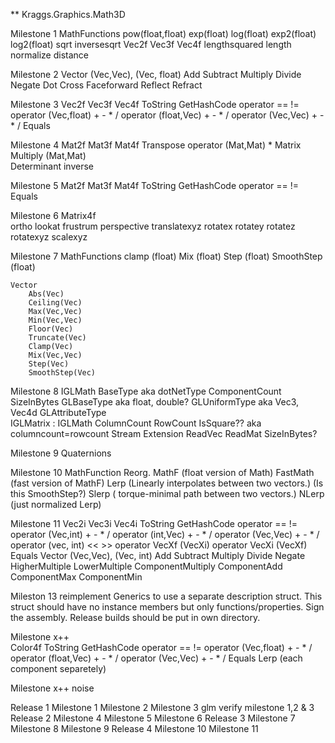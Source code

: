 
** Kraggs.Graphics.Math3D

Milestone 1
	MathFunctions
		pow(float,float)
		exp(float)
		log(float)
		exp2(float)
		log2(float)	
		sqrt
		inversesqrt
	Vec2f
	Vec3f
	Vec4f
		lengthsquared
		length		
		normalize
		distance

Milestone 2
	Vector (Vec,Vec), (Vec, float)
		Add 
		Subtract
		Multiply
		Divide
		Negate
		Dot
		Cross
		Faceforward
		Reflect
		Refract

Milestone 3
	Vec2f
	Vec3f
	Vec4f
		ToString
		GetHashCode
		operator == !=
		operator (Vec,float) + - * /
		operator (float,Vec) + - * /
		operator (Vec,Vec)   + - * /
		Equals

Milestone 4
	Mat2f
	Mat3f
	Mat4f
		Transpose
		operator (Mat,Mat) *
	Matrix
		Multiply (Mat,Mat)	
		Determinant
		inverse

Milestone 5
	Mat2f
	Mat3f
	Mat4f
		ToString
		GetHashCode
		operator == !=
		Equals		

Milestone 6
	Matrix4f		
		ortho
		lookat
		frustrum
		perspective
		translatexyz
		rotatex
		rotatey
		rotatez
		rotatexyz
		scalexyz

Milestone 7
	MathFunctions
		clamp (float)
		Mix (float)
		Step (float)
		SmoothStep (float)

	Vector
		Abs(Vec)
		Ceiling(Vec)
		Max(Vec,Vec)
		Min(Vec,Vec)
		Floor(Vec)
		Truncate(Vec)
		Clamp(Vec)
		Mix(Vec,Vec)
		Step(Vec)
		SmoothStep(Vec)

Milestone 8
	IGLMath
		BaseType aka dotNetType
		ComponentCount
		SizeInBytes
		GLBaseType aka float, double?
		GLUniformType aka Vec3, Vec4d
		GLAttributeType				
	IGLMatrix : IGLMath
		ColumnCount
		RowCount
		IsSquare?? aka columncount=rowcount
	Stream Extension
		ReadVec<T>
		ReadMat<T>
	SizeInBytes?

Milestone 9
	Quaternions

Milestone 10
	MathFunction Reorg.
		MathF 		(float version of Math)
		FastMath 	(fast version of MathF)
	Lerp 	(Linearly interpolates between two vectors.) (Is this SmoothStep?)
	Slerp 	( torque-minimal path between two vectors.)
	NLerp	(just normalized Lerp)
		
Milestone 11
	Vec2i
	Vec3i
	Vec4i
		ToString
		GetHashCode
		operator == !=
		operator (Vec,int) + - * /
		operator (int,Vec) + - * /
		operator (Vec,Vec)   + - * /
		operator (vec, int) << >>
		operator VecXf (VecXi)
		operator VecXi (VecXf)
		Equals
	Vector (Vec,Vec), (Vec, int)
		Add 
		Subtract
		Multiply
		Divide
		Negate
		HigherMultiple
		LowerMultiple
		ComponentMultiply
		ComponentAdd
		ComponentMax
		ComponentMin
		
Mileston 13
	reimplement Generics to use
		a separate description struct.
		This struct should have no instance
		members but only functions/properties.
	Sign the assembly.
	Release builds should be put in own directory.
		
Milestone x++	
	Color4f
		ToString
		GetHashCode
		operator == !=
		operator (Vec,float) + - * /
		operator (float,Vec) + - * /
		operator (Vec,Vec)   + - * /
		Equals
		Lerp (each component separetely)

Milestone x++
	noise

Release 1
	Milestone 1
	Milestone 2
	Milestone 3
	glm verify milestone 1,2 & 3
Release 2
	Milestone 4
	Milestone 5
	Milestone 6
Release 3
	Milestone 7
	Milestone 8
	Milestone 9
Release 4
	Milestone 10
	Milestone 11
	